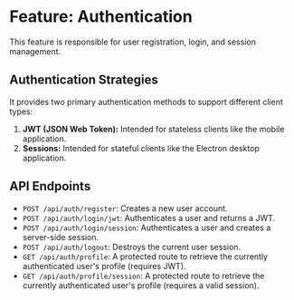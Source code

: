 # Feature: Authentication

This feature is responsible for user registration, login, and session management.

## Authentication Strategies

It provides two primary authentication methods to support different client types:

1.  **JWT (JSON Web Token):** Intended for stateless clients like the mobile application.
2.  **Sessions:** Intended for stateful clients like the Electron desktop application.

## API Endpoints

-   `POST /api/auth/register`: Creates a new user account.
-   `POST /api/auth/login/jwt`: Authenticates a user and returns a JWT.
-   `POST /api/auth/login/session`: Authenticates a user and creates a server-side session.
-   `POST /api/auth/logout`: Destroys the current user session.
-   `GET /api/auth/profile`: A protected route to retrieve the currently authenticated user's profile (requires JWT).
-   `GET /api/auth/profile/session`: A protected route to retrieve the currently authenticated user's profile (requires a valid session).